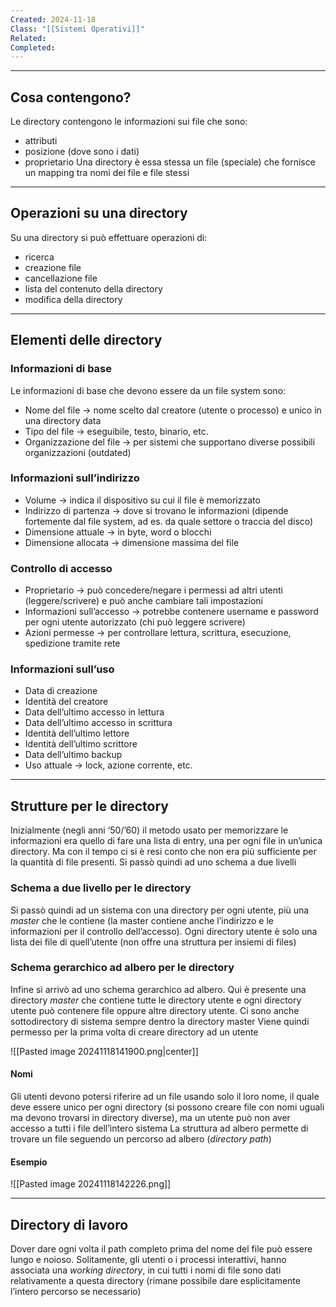 ```yaml
---
Created: 2024-11-18
Class: "[[Sistemi Operativi]]"
Related: 
Completed:
---
```

---
## Cosa contengono?
Le directory contengono le informazioni sui file che sono:
- attributi
- posizione (dove sono i dati)
- proprietario
Una directory è essa stessa un file (speciale) che fornisce un mapping tra nomi dei file e file stessi

---
## Operazioni su una directory
Su una directory si può effettuare operazioni di:
- ricerca
- creazione file
- cancellazione file
- lista del contenuto della directory
- modifica della directory

---
## Elementi delle directory
### Informazioni di base
Le informazioni di base che devono essere da un file system sono:
- Nome del file → nome scelto dal creatore (utente o processo) e unico in una directory data
- Tipo del file → eseguibile, testo, binario, etc.
- Organizzazione del file → per sistemi che supportano diverse possibili organizzazioni (outdated)
### Informazioni sull’indirizzo
- Volume → indica il dispositivo su cui il file è memorizzato
- Indirizzo di partenza → dove si trovano le informazioni (dipende fortemente dal file system, ad es. da quale settore o traccia del disco)
- Dimensione attuale → in byte, word o blocchi
- Dimensione allocata → dimensione massima del file
### Controllo di accesso
- Proprietario → può concedere/negare i permessi ad altri utenti (leggere/scrivere) e può anche cambiare tali impostazioni
- Informazioni sull’accesso → potrebbe contenere username e password per ogni utente autorizzato (chi può leggere scrivere)
- Azioni permesse → per controllare lettura, scrittura, esecuzione, spedizione tramite rete
### Informazioni sull’uso
- Data di creazione
- Identità del creatore
- Data dell’ultimo accesso in lettura
- Data dell’ultimo accesso in scrittura
- Identità dell’ultimo lettore
- Identità dell’ultimo scrittore
- Data dell’ultimo backup
- Uso attuale → lock, azione corrente, etc.

---
## Strutture per le directory
Inizialmente (negli anni ‘50/’60) il metodo usato per memorizzare le informazioni era quello di fare una lista di entry, una per ogni file in un’unica directory. Ma con il tempo ci si è resi conto che non era più sufficiente per la quantità di file presenti. Si passò quindi ad uno schema a due livelli
### Schema a due livello per le directory
Si passò quindi ad un sistema con una directory per ogni utente, più una *master* che le contiene (la master contiene anche l’indirizzo e le informazioni per il controllo dell’accesso).
Ogni directory utente è solo una lista dei file di quell’utente (non offre una struttura per insiemi di files)
### Schema gerarchico ad albero per le directory
Infine si arrivò ad uno schema gerarchico ad albero. Qui è presente una directory *master* che contiene tutte le directory utente e ogni directory utente può contenere file oppure altre directory utente.
Ci sono anche sottodirectory di sistema sempre dentro la directory master
Viene quindi permesso per la prima volta di creare directory ad un utente

![[Pasted image 20241118141900.png|center]]

#### Nomi
Gli utenti devono potersi riferire ad un file usando solo il loro nome, il quale deve essere unico per ogni directory (si possono creare file con nomi uguali ma devono trovarsi in directory diverse), ma un utente può non aver accesso a tutti i file dell’intero sistema
La struttura ad albero permette di trovare un file seguendo un percorso ad albero (*directory path*)

#### Esempio
![[Pasted image 20241118142226.png]]

---
## Directory di lavoro
Dover dare ogni volta il path completo prima del nome del file può essere lungo e noioso. Solitamente, gli utenti o i processi interattivi, hanno associata una *working directory*, in cui tutti i nomi di file sono dati relativamente a questa directory (rimane possibile dare esplicitamente l’intero percorso se necessario)